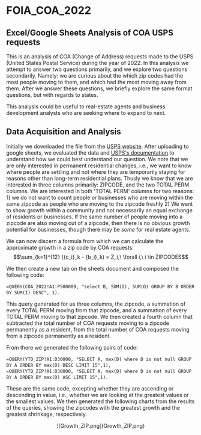 # FOIA_COA_2022
## Excel/Google Sheets Analysis of COA USPS requests

This is an analysis of COA (Change of Address) requests made to the USPS (United States Postal Service) during the year of 2022. 
In this analysis we attempt to answer two questions primarily, and we explore two questions secondarily. Namely: we are curious about the which zip codes had the most people moving to them, and which had the most moving away from them. After we answer these questions, we briefly explore the same format questions, but with regards to states.

This analysis could be useful to real-estate agents and business development analysts who are seeking where to expand to next.

## Data Acquisition and Analysis

Initially we downloaded the file from the [USPS website](https://about.usps.com/who/legal/foia/documents/change-of-address-stats/Y2022.csv). After uploading to google sheets, we evaluated the data and [USPS's documentation](https://about.usps.com/who/legal/foia/documents/change-of-address-stats/coa-stats-explanation.pdf) to understand how we could best understand our question. We note that we are only interested in permanent residential changes, i.e., we want to know where people are settling and not where they are temporarily staying for reasons other than long-term residential plans. Thusly we know that we are interested in three columns primarily: ZIPCODE, and the two TOTAL PERM columns. We are interested in both 'TOTAL PERM' columns for two reasons: 1) we do not want to count people or businesses who are moving within the same zipcode as people who are moving to the zipcode freshly 2) We want to show growth within a community and not necessarily an equal exchange of residents or businesses. If the same number of people moving into a zipcode are also moving out of a zipcode, then there is no obvious growth potential for businesses, though there may be *some* for real estate agents.

We can now discern a formula from which we can calculate the approximate growth in a zip code by COA requests: 
$$\sum_{k=1}^{12} ({c_i}_k - {b_i}_k) = Z_i,\ \forall i,\  i \in ZIPCODES$$

We then create a new tab on the sheets document and composed the following code: 
```
=QUERY(COA_2022!A1:P500000, "select B, SUM(I), SUM(O) GROUP BY B ORDER BY SUM(I) DESC", 1).
```
This query generated for us three columns, the zipcode, a summation of every TOTAL PERM moving from that zipcode, and a summation of every TOTAL PERM moving to that zipcode. We then created a fourth column that subtracted the total number of COA requests moving to a zipcode permanently as a resident, from the total number of COA requests moving from a zipcode permanently as a resident.

From there we generated the following pairs of code: 
```
=QUERY(YTD_ZIP!A1:D30000, "SELECT A, max(D) where D is not null GROUP BY A ORDER BY max(D) DESC LIMIT 15",1), 
=QUERY(YTD_ZIP!A1:D30000, "SELECT A, max(D) where D is not null GROUP BY A ORDER BY max(D) ASC LIMIT 15",1).
```
These are the same code, excepting whether they are ascending or descending in value, i.e., whether we are looking at the greatest values or the smallest values. We then generated the following charts from the results of the queries, showing the zipcodes with the greatest growth and the greatest shrinkage, respectively.

<p align="center">
  ![Growth_ZIP.png](Growth_ZIP.png)
</p>
